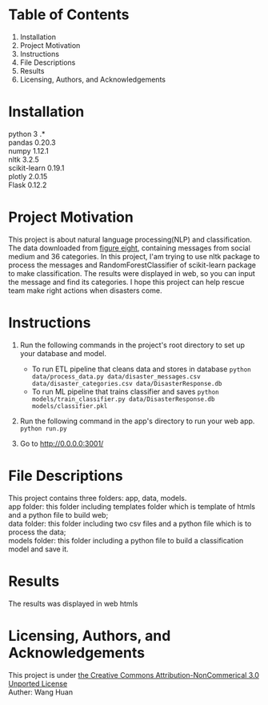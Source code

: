 # Table of Contents
1. Installation
2. Project Motivation
3. Instructions
4. File Descriptions
5. Results
6. Licensing, Authors, and Acknowledgements

# Installation
python 3 .*  
pandas 0.20.3  
numpy 1.12.1  
nltk 3.2.5  
scikit-learn 0.19.1   
plotly 2.0.15  
Flask 0.12.2  

# Project Motivation
This project is about natural language processing(NLP) and classification. The data downloaded 
from [figure eight](https://www.figure-eight.com/data-for-everyone), containing messages from social medium and 36 categories.
In this project, I'am trying to use nltk package to process the messages and RandomForestClassifier of scikit-learn package to make 
classification. The results were displayed in web, so you can input the message and find its categories.
I hope this project can help rescue team make right actions when disasters come.

# Instructions
1. Run the following commands in the project's root directory to set up your database and model.

    - To run ETL pipeline that cleans data and stores in database
        `python data/process_data.py data/disaster_messages.csv data/disaster_categories.csv data/DisasterResponse.db`
    - To run ML pipeline that trains classifier and saves
        `python models/train_classifier.py data/DisasterResponse.db models/classifier.pkl`

2. Run the following command in the app's directory to run your web app.
    `python run.py`

3. Go to http://0.0.0.0:3001/

# File Descriptions
This project contains three folders: app, data, models.  
app folder: this folder including templates folder which is template of htmls and a python file to build web;  
data folder: this folder including two csv files and a python file which is to process the data;  
models folder: this folder including a python file to build a classification model and save it.  


# Results
The results was displayed in web htmls


# Licensing, Authors, and Acknowledgements
This project is under [the Creative Commons Attribution-NonCommerical 3.0 Unported License](https://creativecommons.org/licenses/by-nc/3.0/)  
Auther: Wang Huan
